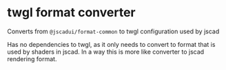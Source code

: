 # twgl format converter

Converts from `@jscadui/format-common` to twgl configuration used by jscad

Has no dependencies to twgl, as it only needs to convert to format that is used by
shaders in jscad. In a way this is more like converter to jscad rendering format.



